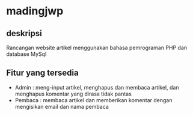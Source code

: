 # madingjwp

## deskripsi
Rancangan website artikel menggunakan bahasa pemrograman PHP dan database MySql

## Fitur yang tersedia
* Admin : meng-input artikel, menghapus dan membaca artikel, dan menghapus komentar yang dirasa tidak pantas
* Pembaca : membaca artikel dan memberikan komentar dengan mengisikan email dan nama pembaca
